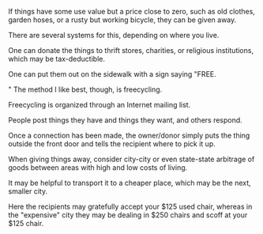 If things have some use value but a price close to zero, such as old clothes, garden hoses, or a rusty but working bicycle, they can be given away.

There are several systems for this, depending on where you live.

One can donate the things to thrift stores, charities, or religious institutions, which may be tax-deductible.

One can put them out on the sidewalk with a sign saying "FREE.

" The method I like  best,  though,  is  freecycling.

Freecycling  is  organized  through  an  Internet mailing  list.

People  post  things  they  have  and  things  they  want,  and  others respond.

Once  a  connection  has  been  made,  the  owner/donor  simply  puts  the thing outside the front door and tells the recipient where to pick it up.

When giving things away, consider city-city  or  even state-state arbitrage of goods  between  areas  with  high  and  low  costs  of  living.

It  may  be  helpful  to transport  it  to  a  cheaper  place,  which  may  be  the  next,  smaller  city.

Here  the recipients  may  gratefully  accept  your  $125  used  chair,  whereas  in  the "expensive" city they may be dealing in $250 chairs and scoff at your $125 chair.

